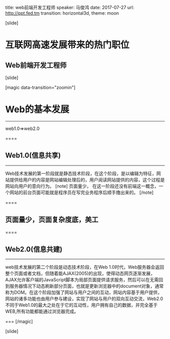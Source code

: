 title: web前端开发工程师
speaker: 马俊鸿
date: 2017-07-27
url: http://ppt.fed.tm
transition: horizontal3d,
theme: moon

[slide]

# 互联网高速发展带来的热门职位
## Web前端开发工程师

[slide]

[magic data-transition="zoomin"]
# Web的基本发展
---
web1.0=>web2.0

====
## Web1.0(信息共享)
---
Web技术发展的第一阶段就是静态技术阶段，在这个阶段，是以编辑为特征，网站提供给用户的内容是网站编辑处理后的，用户阅读网站提供的内容，这个过程是网站向用户的意向行为。
[note]
页面量少，
在这一阶段还没有前端这一概念，一个网站的前台页面可能就是程序员在写完业务程序后顺手撸出来的。
[/note]

====
## 页面量少，页面复杂度底，美工

====
## Web2.0(信息共建)
---
web技术发展的第二个阶段是动态技术阶段，在Web 1.0时代，Web服务器会返回整个页面或者文档，但随着能AJAX(2005)的出现，使得动态网页逐渐发展，AJAX允许客户端的JavaScript脚本为局部页面提供请求服务，然后可以在无需回到服务器情况下动态刷新部分页面，也就是更新浏览器中的document对象，通常称为DOM。在这个阶段加强了网站与用户之间的互动，网站内容基于用户提供，网站的诸多功能也由用户参与建设，实现了网站与用户的双向互动交流，Web2.0不同于Web1.0的最大之处在于它的互动性，用户拥有自己的数据，并完全基于WEB,所有功能都能通过浏览器完成。

===
[/magic]

[slide]
